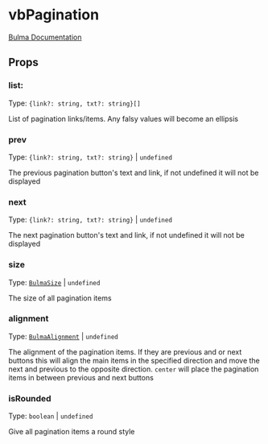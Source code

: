 # vbPagination

[Bulma Documentation](https://bulma.io/documentation/components/pagination/)

## Props

### list:

Type: `{link?: string, txt?: string}[]`

List of pagination links/items. Any falsy values will become an ellipsis

### prev

Type: `{link?: string, txt?: string}` | `undefined`

The previous pagination button's text and link, if not undefined it will not be displayed

### next

Type: `{link?: string, txt?: string}` | `undefined`

The next pagination button's text and link, if not undefined it will not be displayed

### size

Type: [`BulmaSize`](../types/common_types.md#bulmasize) | `undefined`

The size of all pagination items

### alignment

Type: [`BulmaAlignment`](../types/common_types.md#bulmaalignment) | `undefined`

The alignment of the pagination items. If they are previous and or next buttons this will align the main items in the
specified direction and move the next and previous to the opposite direction. `center` will place the pagination items
in between previous and next buttons

### isRounded

Type: `boolean` | `undefined`

Give all pagination items a round style